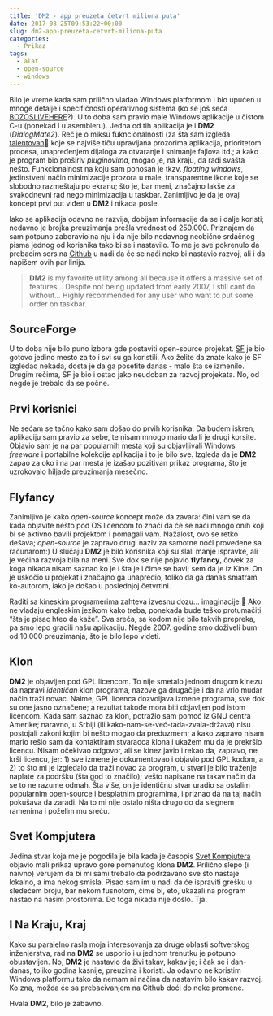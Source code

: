 ```yaml
---
title: 'DM2 - app preuzeta četvrt miliona puta'
date: 2017-08-25T09:53:22+00:00
slug: dm2-app-preuzeta-cetvrt-miliona-puta
categories:
  - Prikaz
tags:
  - alat
  - open-source
  - windows
---
```


Bilo je vreme kada sam prilično vladao Windows platformom i bio upućen u mnoge detalje i specifičnosti operativnog sistema (ko se još seća [BOZOSLIVEHERE](https://blogs.msdn.microsoft.com/oldnewthing/20031015-00/?p=42163)?). U to doba sam pravio male Windows aplikacije u čistom C-u (ponekad i u asembleru). Jedna od tih aplikacija je i **DM2** (_DialogMate2_). Reč je o miksu fukncionalnosti (za šta sam izgleda [talentovan](http://jodd.org)🙂 koje se najviše tiču upravljana prozorima aplikacija, prioritetom procesa, unapređenjem dijaloga za otvaranje i snimanje fajlova itd.; a kako je program bio proširiv _pluginovima_, mogao je, na kraju, da radi svašta nešto. Funkcionalnost na koju sam ponosan je tkzv. _floating windows_, jedinstveni način minimizacije prozora u male, transparentne ikone koje se slobodno razmeštaju po ekranu; što je, bar meni, značajno lakše za svakodnevni rad nego minimizacija u taskbar. Zanimljivo je da je ovaj koncept prvi put viđen u **DM2** i nikada posle.

Iako se aplikacija odavno ne razvija, dobijam informacije da se i dalje koristi; nedavno je brojka preuzimanja prešla vrednost od 250.000. Priznajem da sam potpuno zaboravio na nju i da nije bilo nedavnog neobično srdačnog pisma jednog od korisnika tako bi se i nastavilo. To me je sve pokrenulo da prebacim sors na [Github](https://github.com/igr/dm2) u nadi da će se naći neko bi nastavio razvoj, ali i da napišem ovih par linija.

> **DM2** is my favorite utility among all because it offers a massive set of features... Despite not being updated from early 2007, I still cant do without... Highly recommended for any user who want to put some order on taskbar.

## SourceForge

U to doba nije bilo puno izbora gde postaviti open-source projekat. [SF](http://sourceforge.net) je bio gotovo jedino mesto za to i svi su ga koristili. Ako želite da znate kako je SF izgledao nekada, dosta je da ga posetite danas - malo šta se izmenilo. Drugim rečima, SF je bio i ostao jako neudoban za razvoj projekata. No, od negde je trebalo da se počne.

## Prvi korisnici

Ne sećam se tačno kako sam došao do prvih korisnika. Da budem iskren, aplikaciju sam pravio za sebe, te nisam mnogo mario da li je drugi korsite. Objavio sam je na par popularnih mesta koji su objavljivali Windows _freeware_ i portabilne kolekcije aplikacija i to je bilo sve. Izgleda da je **DM2** zapao za oko i na par mesta je izašao pozitivan prikaz programa, što je uzrokovalo hiljade preuzimanja mesečno.

## Flyfancy

Zanimljivo je kako _open-source_ koncept može da zavara: čini vam se da kada objavite nešto pod OS licencom to znači da će se naći mnogo onih koji bi se aktivno bavili projektom i pomagali vam. Nažalost, ovo se retko dešava; _open-source_ je zapravo drugi naziv za samotne noći provedene sa računarom:) U slučaju **DM2** je bilo korisnika koji su slali manje ispravke, ali je većina razvoja bila na meni. Sve dok se nije pojavio **flyfancy**, čovek za koga nikada nisam saznao ko je i šta je i čime se bavi; sem da je iz Kine. On je uskočio u projekat i značajno ga unapredio, toliko da ga danas smatram ko-autorom, iako je došao u poslednjoj četvrtini.

Raditi sa kineskim programerima zahteva izvesnu dozu... imaginacije 🙂 Ako ne vladaju engleskim jezikom kako treba, ponekada bude teško protumačiti “šta je pisac hteo da kaže”. Sva sreća, sa kodom nije bilo takvih prepreka, pa smo lepo gradili našu aplikaciju. Negde 2007. godine smo doživeli bum od 10.000 preuzimanja, što je bilo lepo videti.

## Klon

**DM2** je objavljen pod GPL licencom. To nije smetalo jednom drugom kinezu da napravi _identičan_ klon programa, nazove ga drugačije i da na vrlo mudar način traži novac. Naime, GPL licenca dozvoljava izmene programa, sve dok su one jasno označene; a rezultat takođe mora biti objavljen pod istom licencom. Kada sam saznao za klon, potražio sam pomoć iz GNU centra Amerike; naravno, u Srbiji (ili kako-nam-se-već-tada-zvala-država) nisu postojali zakoni kojim bi nešto mogao da preduzmem; a kako zapravo nisam mario rešio sam da kontaktiram stvaraoca klona i ukažem mu da je prekršio licencu. Nisam očekivao odgovor, ali se kinez javio i rekao da, zapravo, ne krši licencu, jer: 1) sve izmene je dokumentovao i objavio pod GPL kodom, a 2) to što mi je izgledalo da traži novac za program, u stvari je bilo traženje naplate za podršku (šta god to značilo); vešto napisane na takav način da se to ne razume odmah. Šta više, on je identičnu stvar uradio sa ostalim popularnim open-source i besplatnim programima, i priznao da na taj način pokušava da zaradi. Na to mi nije ostalo ništa drugo do da slegnem ramenima i poželim mu sreću.

## Svet Kompjutera

Jedina stvar koja me je pogodila je bila kada je časopis [Svet Kompjutera](http://www.sk.rs/) objavio mali prikaz upravo gore pomenutog klona **DM2**. Prilično slepo (i naivno) verujem da bi mi sami trebalo da podržavano sve što nastaje lokalno, a ima nekog smisla. Pisao sam im u nadi da će ispraviti grešku u sledećem broju, bar nekom fusnotom, čime bi, eto, ukazali na program nastao na našim prostorima. Do toga nikada nije došlo. Tja.

## I Na Kraju, Kraj

Kako su paralelno rasla moja interesovanja za druge oblasti softverskog inženjerstva, rad na **DM2** se usporio i u jednom trenutku je potpuno obustavljen. No, **DM2** je nastavio da živi takav, kakav je; i čak se i dan-danas, toliko godina kasnije, preuzima i koristi. Ja odavno ne koristim Windows platformu tako da nemam ni načina da nastavim bilo kakav razvoj. Ko zna, možda će sa prebacivanjem na Github doći do neke promene.

Hvala **DM2**, bilo je zabavno.